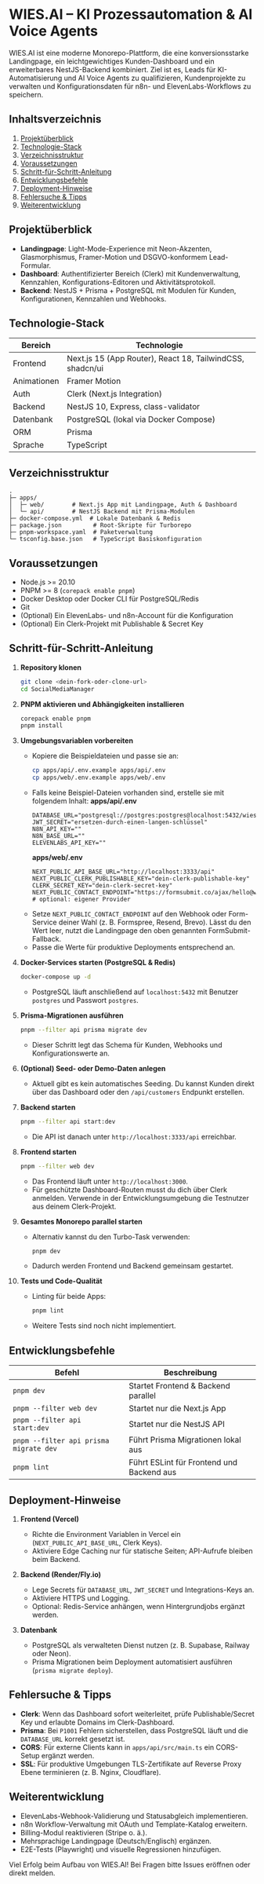 # WIES.AI – KI Prozessautomation & AI Voice Agents

WIES.AI ist eine moderne Monorepo-Plattform, die eine konversionsstarke Landingpage,
ein leichtgewichtiges Kunden-Dashboard und ein erweiterbares NestJS-Backend
kombiniert. Ziel ist es, Leads für KI-Automatisierung und AI Voice Agents zu
qualifizieren, Kundenprojekte zu verwalten und Konfigurationsdaten für n8n- und
ElevenLabs-Workflows zu speichern.

## Inhaltsverzeichnis
1. [Projektüberblick](#projektüberblick)
2. [Technologie-Stack](#technologie-stack)
3. [Verzeichnisstruktur](#verzeichnisstruktur)
4. [Voraussetzungen](#voraussetzungen)
5. [Schritt-für-Schritt-Anleitung](#schritt-für-schritt-anleitung)
6. [Entwicklungsbefehle](#entwicklungsbefehle)
7. [Deployment-Hinweise](#deployment-hinweise)
8. [Fehlersuche & Tipps](#fehlersuche--tipps)
9. [Weiterentwicklung](#weiterentwicklung)

## Projektüberblick
- **Landingpage**: Light-Mode-Experience mit Neon-Akzenten, Glasmorphismus, Framer-Motion und DSGVO-konformem Lead-Formular.
- **Dashboard**: Authentifizierter Bereich (Clerk) mit Kundenverwaltung, Kennzahlen, Konfigurations-Editoren und Aktivitätsprotokoll.
- **Backend**: NestJS + Prisma + PostgreSQL mit Modulen für Kunden, Konfigurationen, Kennzahlen und Webhooks.

## Technologie-Stack
| Bereich     | Technologie                                               |
|-------------|-----------------------------------------------------------|
| Frontend    | Next.js 15 (App Router), React 18, TailwindCSS, shadcn/ui |
| Animationen | Framer Motion                                             |
| Auth        | Clerk (Next.js Integration)                               |
| Backend     | NestJS 10, Express, class-validator                       |
| Datenbank   | PostgreSQL (lokal via Docker Compose)                     |
| ORM         | Prisma                                                    |
| Sprache     | TypeScript                                                |

## Verzeichnisstruktur
```
.
├─ apps/
│  ├─ web/        # Next.js App mit Landingpage, Auth & Dashboard
│  └─ api/        # NestJS Backend mit Prisma-Modulen
├─ docker-compose.yml  # Lokale Datenbank & Redis
├─ package.json         # Root-Skripte für Turborepo
├─ pnpm-workspace.yaml  # Paketverwaltung
└─ tsconfig.base.json   # TypeScript Basiskonfiguration
```

## Voraussetzungen
- Node.js >= 20.10
- PNPM >= 8 (`corepack enable pnpm`)
- Docker Desktop oder Docker CLI für PostgreSQL/Redis
- Git
- (Optional) Ein ElevenLabs- und n8n-Account für die Konfiguration
- (Optional) Ein Clerk-Projekt mit Publishable & Secret Key

## Schritt-für-Schritt-Anleitung
1. **Repository klonen**
   ```bash
   git clone <dein-fork-oder-clone-url>
   cd SocialMediaManager
   ```

2. **PNPM aktivieren und Abhängigkeiten installieren**
   ```bash
   corepack enable pnpm
   pnpm install
   ```

3. **Umgebungsvariablen vorbereiten**
   - Kopiere die Beispieldateien und passe sie an:
     ```bash
     cp apps/api/.env.example apps/api/.env
     cp apps/web/.env.example apps/web/.env
     ```
   - Falls keine Beispiel-Dateien vorhanden sind, erstelle sie mit folgendem Inhalt:
     **apps/api/.env**
     ```env
     DATABASE_URL="postgresql://postgres:postgres@localhost:5432/wiesai"
     JWT_SECRET="ersetzen-durch-einen-langen-schlüssel"
     N8N_API_KEY=""
     N8N_BASE_URL=""
     ELEVENLABS_API_KEY=""
     ```
     **apps/web/.env**
     ```env
     NEXT_PUBLIC_API_BASE_URL="http://localhost:3333/api"
     NEXT_PUBLIC_CLERK_PUBLISHABLE_KEY="dein-clerk-publishable-key"
     CLERK_SECRET_KEY="dein-clerk-secret-key"
     NEXT_PUBLIC_CONTACT_ENDPOINT="https://formsubmit.co/ajax/hello@wies.ai" # optional: eigener Provider
     ```
   - Setze `NEXT_PUBLIC_CONTACT_ENDPOINT` auf den Webhook oder Form-Service deiner Wahl (z. B. Formspree, Resend, Brevo). Lässt du den Wert leer, nutzt die Landingpage den oben genannten FormSubmit-Fallback.
   - Passe die Werte für produktive Deployments entsprechend an.

4. **Docker-Services starten (PostgreSQL & Redis)**
   ```bash
   docker-compose up -d
   ```
   - PostgreSQL läuft anschließend auf `localhost:5432` mit Benutzer `postgres` und Passwort `postgres`.

5. **Prisma-Migrationen ausführen**
   ```bash
   pnpm --filter api prisma migrate dev
   ```
   - Dieser Schritt legt das Schema für Kunden, Webhooks und Konfigurationswerte an.

6. **(Optional) Seed- oder Demo-Daten anlegen**
   - Aktuell gibt es kein automatisches Seeding. Du kannst Kunden direkt über das Dashboard oder den `/api/customers` Endpunkt erstellen.

7. **Backend starten**
   ```bash
   pnpm --filter api start:dev
   ```
   - Die API ist danach unter `http://localhost:3333/api` erreichbar.

8. **Frontend starten**
   ```bash
   pnpm --filter web dev
   ```
   - Das Frontend läuft unter `http://localhost:3000`.
   - Für geschützte Dashboard-Routen musst du dich über Clerk anmelden. Verwende in der Entwicklungsumgebung die Testnutzer aus deinem Clerk-Projekt.

9. **Gesamtes Monorepo parallel starten**
   - Alternativ kannst du den Turbo-Task verwenden:
     ```bash
     pnpm dev
     ```
   - Dadurch werden Frontend und Backend gemeinsam gestartet.

10. **Tests und Code-Qualität**
    - Linting für beide Apps:
      ```bash
      pnpm lint
      ```
    - Weitere Tests sind noch nicht implementiert.

## Entwicklungsbefehle
| Befehl                                  | Beschreibung                                              |
|-----------------------------------------|-----------------------------------------------------------|
| `pnpm dev`                              | Startet Frontend & Backend parallel                       |
| `pnpm --filter web dev`                 | Startet nur die Next.js App                               |
| `pnpm --filter api start:dev`           | Startet nur die NestJS API                                |
| `pnpm --filter api prisma migrate dev`  | Führt Prisma Migrationen lokal aus                        |
| `pnpm lint`                             | Führt ESLint für Frontend und Backend aus                 |

## Deployment-Hinweise
1. **Frontend (Vercel)**
   - Richte die Environment Variablen in Vercel ein (`NEXT_PUBLIC_API_BASE_URL`, Clerk Keys).
   - Aktiviere Edge Caching nur für statische Seiten; API-Aufrufe bleiben beim Backend.

2. **Backend (Render/Fly.io)**
   - Lege Secrets für `DATABASE_URL`, `JWT_SECRET` und Integrations-Keys an.
   - Aktiviere HTTPS und Logging.
   - Optional: Redis-Service anhängen, wenn Hintergrundjobs ergänzt werden.

3. **Datenbank**
   - PostgreSQL als verwalteten Dienst nutzen (z. B. Supabase, Railway oder Neon).
   - Prisma Migrationen beim Deployment automatisiert ausführen (`prisma migrate deploy`).

## Fehlersuche & Tipps
- **Clerk**: Wenn das Dashboard sofort weiterleitet, prüfe Publishable/Secret Key und erlaubte Domains im Clerk-Dashboard.
- **Prisma**: Bei `P1001` Fehlern sicherstellen, dass PostgreSQL läuft und die `DATABASE_URL` korrekt gesetzt ist.
- **CORS**: Für externe Clients kann in `apps/api/src/main.ts` ein CORS-Setup ergänzt werden.
- **SSL**: Für produktive Umgebungen TLS-Zertifikate auf Reverse Proxy Ebene terminieren (z. B. Nginx, Cloudflare).

## Weiterentwicklung
- ElevenLabs-Webhook-Validierung und Statusabgleich implementieren.
- n8n Workflow-Verwaltung mit OAuth und Template-Katalog erweitern.
- Billing-Modul reaktivieren (Stripe o. ä.).
- Mehrsprachige Landingpage (Deutsch/Englisch) ergänzen.
- E2E-Tests (Playwright) und visuelle Regressionen hinzufügen.

Viel Erfolg beim Aufbau von WIES.AI! Bei Fragen bitte Issues eröffnen oder direkt melden.
